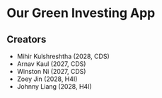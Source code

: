 # Our Green Investing App

## Creators
* Mihir Kulshreshtha (2028, CDS)
* Arnav Kaul (2027, CDS)
* Winston Ni (2027, CDS)
* Zoey Jin (2028, H4I)
* Johnny Liang (2028, H4I)